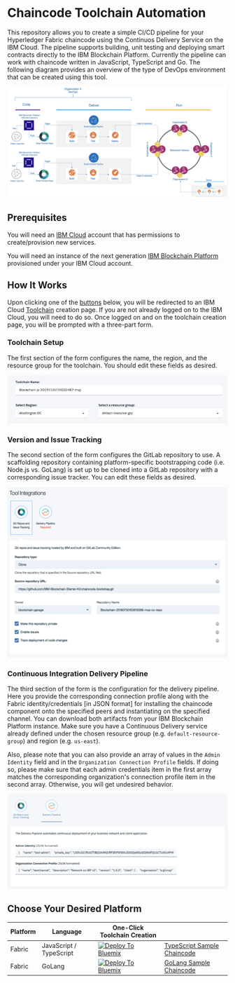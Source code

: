 # Chaincode Toolchain Automation

This repository allows you to create a simple CI/CD pipeline for your Hyperledger Fabric chaincode using the Continuos Delivery Service on the IBM Cloud.  The pipeline supports building, unit testing and deploying smart contracts directly to the IBM Blockchain Platform.  Currently the pipeline can work with chaincode written in JavaScript, TypeScript and Go.  The following diagram provides an overview of the type of DevOps environment that can be created using this tool.

![Chaincode Pipeline Image](assets/chaincode-pipeline.png)

## Prerequisites

You will need an [IBM Cloud](https://cloud.ibm.com/) account that has permissions to create/provision new services. 

You will need an instance of the next generation [IBM Blockchain Platform](https://cloud.ibm.com/docs/services/blockchain?topic=blockchain-get-started-ibp) provisioned under your IBM Cloud account.

## How It Works

Upon clicking one of the [buttons](#choose-your-desired-platform) below, you will be redirected to an IBM Cloud [Toolchain](https://console.bluemix.net/docs/services/ContinuousDelivery/toolchains_about.html) creation page. If you are not already logged on to the IBM Cloud, you will need to do so. Once logged on and on the toolchain creation page, you will be prompted with a three-part form.

### Toolchain Setup

The first section of the form configures the name, the region, and the resource group for the toolchain. You should edit these fields as desired.

![Toolchain Config Image](assets/toolchain_config.png)

### Version and Issue Tracking

The second section of the form configures the GitLab repository to use. A scaffolding repository containing platform-specific bootstrapping code (i.e. Node.js vs. GoLang) is set up to be cloned into a GitLab repository with a corresponding issue tracker. You can edit these fields as desired.

![Version and Issue Tracking Config Image](assets/git_repo_issues_config.png)

### Continuous Integration Delivery Pipeline

The third section of the form is the configuration for the delivery pipeline. Here you provide the corresponding connection profile along with the Fabric identity/credentials [in JSON format] for installing the chaincode component onto the specified peers and instantiating on the specified channel. You can download both artifacts from your IBM Blockchain Platform instance. Make sure you have a Continuous Delivery service already defined under the chosen resource group (e.g. `default-resource-group`) and region (e.g. `us-east`).

Also, please note that you can also provide an array of values in the `Admin Identity` field and in the `Organization Connection Profile` fields. If doing so, please make sure that each admin credentials item in the first array matches the corresponding organization's connection profile item in the second array. Otherwise, you will get undesired behavior.

![Pipeline Config Image](assets/pipeline_config.png)

## Choose Your Desired Platform

|Platform|Language|One-Click Toolchain Creation||
|---------|----------|----------|----------|
| Fabric | JavaScript / TypeScript | [![Deploy To Bluemix](https://console.ng.bluemix.net/devops/graphics/create_toolchain_button.png)](https://console.ng.bluemix.net/devops/setup/deploy/?repository=https://github.com/IBM-Blockchain-Starter-Kit/blockchain-toolchain&branch=master&bootstrapRepo=https://github.com/IBM-Blockchain-Starter-Kit/nodejs-chaincode-bootstrap.git&platform=js) | [TypeScript Sample Chaincode](https://github.com/IBM-Blockchain-Starter-Kit/nodejs-chaincode-bootstrap/) |
| Fabric | GoLang | [![Deploy To Bluemix](https://console.ng.bluemix.net/devops/graphics/create_toolchain_button.png)](https://console.ng.bluemix.net/devops/setup/deploy/?repository=https://github.com/IBM-Blockchain-Starter-Kit/blockchain-toolchain&branch=master&bootstrapRepo=https://github.com/IBM-Blockchain-Starter-Kit/chaincode-bootstrap.git&platform=go) | [GoLang Sample Chaincode](https://github.com/IBM-Blockchain-Starter-Kit/chaincode-bootstrap/) |
